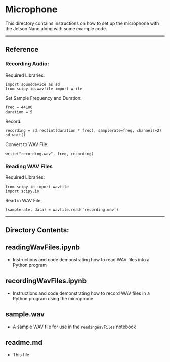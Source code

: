 <h1>Microphone</h1>

This directory contains instructions on how to set up the microphone with the Jetson Nano along with some example code.

---

<h2>Reference</h2>

<h3>Recording Audio:</h3>

Required Libraries:
```
import sounddevice as sd
from scipy.io.wavfile import write
```

Set Sample Frequency and Duration:
```
freq = 44100
duration = 5
```

Record:
```
recording = sd.rec(int(duration * freq), samplerate=freq, channels=2)
sd.wait()
```

Convert to WAV File:
```
write("recording.wav", freq, recording)
```

<h3>Reading WAV Files</h3>

Required Libraries:
```
from scipy.io import wavfile
import scipy.io
```

Read in WAV File:
```
(samplerate, data) = wavfile.read('recording.wav')
```

---

<h2>Directory Contents:</h2>

<h2>readingWavFiles.ipynb</h2>

* Instructions and code demonstrating how to read WAV files into a Python program

<h2>recordingWavFiles.ipynb</h2>

* Instructions and code demonstrating how to record WAV files in a Python program using the microphone

<h2>sample.wav</h2>

* A sample WAV file for use in the `readingWavFiles` notebook

<h2>readme.md</h2>

* This file
